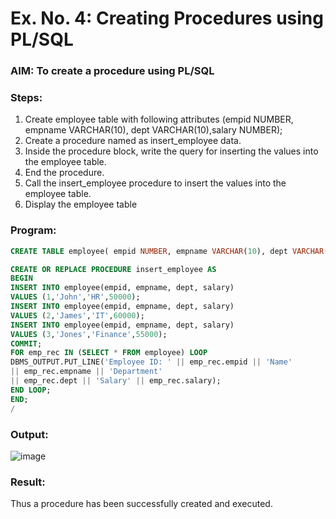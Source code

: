 # Ex. No. 4: Creating Procedures using PL/SQL

### AIM: To create a procedure using PL/SQL

### Steps:
1. Create employee table with following attributes (empid NUMBER, empname VARCHAR(10), dept VARCHAR(10),salary NUMBER);
2. Create a procedure named as insert_employee data.
3. Inside the procedure block, write the query for inserting the values into the employee table.
4. End the procedure.
5. Call the insert_employee procedure to insert the values into the employee table.
6. Display the employee table

### Program:
```sql
CREATE TABLE employee( empid NUMBER, empname VARCHAR(10), dept VARCHAR(10), salary NUMBER);

CREATE OR REPLACE PROCEDURE insert_employee AS
BEGIN
INSERT INTO employee(empid, empname, dept, salary)
VALUES (1,'John','HR',50000);
INSERT INTO employee(empid, empname, dept, salary)
VALUES (2,'James','IT',60000);
INSERT INTO employee(empid, empname, dept, salary)
VALUES (3,'Jones','Finance',55000);
COMMIT;
FOR emp_rec IN (SELECT * FROM employee) LOOP
DBMS_OUTPUT.PUT_LINE('Employee ID: ' || emp_rec.empid || 'Name'
|| emp_rec.empname || 'Department'
|| emp_rec.dept || 'Salary' || emp_rec.salary);
END LOOP;
END;
/
```

### Output:
![image](https://github.com/Prajeeth17/Ex-No-4-Creating-Procedures-using-PL-SQL/assets/120513885/c6ad4efc-9054-4f05-b62d-2303f2ce4548)

### Result:
Thus a procedure has been successfully created and executed.
